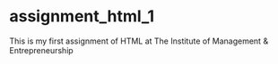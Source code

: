 # assignment_html_1
This is my first assignment of HTML at The Institute of Management &amp; Entrepreneurship
